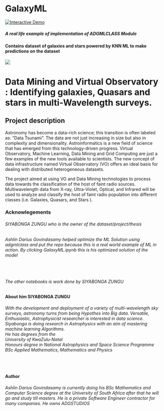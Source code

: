 # GalaxyML

<a href="https://colab.research.google.com/github/ADGVLOGS/GalaxyML/blob/main/GalaxyML.ipynb" target="_parent"><img src="https://colab.research.google.com/assets/colab-badge.svg" alt="Interactive Demo"/></a>

<h5>A real life example of implementation of ADGMLCLASS Module</h5>

<h4>Contains dataset of galaxies and stars powered by KNN ML to make predictions on the dataset</h4>

<img src="https://media.istockphoto.com/photos/space-background-wiht-stars-stock-image-picture-id1287901429?b=1&k=20&m=1287901429&s=170667a&w=0&h=RH6-KPEq-WYftCxoKnQixr8SOwyHlWr8F8EfloDmTxg=">

<h1>Data Mining and Virtual Observatory : Identifying galaxies, Quasars and stars in multi-Wavelength surveys.</h1>

<h2>Project description</h2>
<p>
Astronomy has become a data-rich science; this transition is often labeled as: “Data Tsunami”. The data are not just increasing in size but also in complexity and dimensionality. Astroinformatics is a new field of science that has emerged from this technology-driven progress. Virtual Observatory, Machine Learning, Data Mining and Grid Computing are just a few examples of the new tools available to scientists. The new concept of data infrastructure named Virtual Observatory (VO) offers an ideal basis for dealing with distributed heterogeneous datasets.
</p>

The project aimed at using VO and Data Mining technologies to process data towards the classification of the host of faint radio sources. Multiwavelength data from X-ray, Ultra-Violet, Optical, and Infrared will be used to analyze and classify the host of faint radio population into different classes (i.e. Galaxies, Quasars, and Stars ).


<h3>Acknowlegements</h3>

<h6>SIYABONGA ZUNGU who is the owner of the dataset/project/thesis</h6>

<h6>Ashlin Darius Govindasamy helped optimize the ML Solution using adgmlclass and put the repo because this is a real world example of ML in action. By clicking GalaxyML.ipynb this is his optimized solution of the model</h6>
<br>
<h6>The other notebooks is work done by SIYABONGA ZUNGU</h6>
<h4>About him SIYABONGA ZUNGU</h4>
<h6>
With the development and deployment of a variety of multi-wavelength sky surveys, astronomy turns from being Hypothes into Big data. Versatile, Enthusiastic, Astrophysicist researcher is interested in data science. Siyabonga is doing research in Astrophysics with an aim of mastering machine learning Algorithms.
<br>
He has degrees from the <br>
University of KwaZulu-Natal <br>
Honours degree in National Astrophysics and Space Science Programme <br>
BSc Applied Mathematics, Mathematics and Physics</h6>
<br>
<h4>Author</h4>
<h6>Ashlin Darius Govindasamy is currently doing his BSc Mathematics and Computer Science degree at the University of South Africa after that he will go and study till masters. He is a private Software Engineer contractor for many companies. He owns ADGSTUDIOS</h6>
